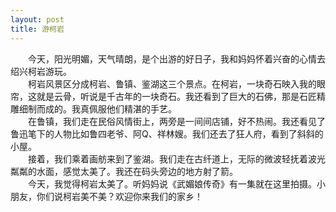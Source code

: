 ```yaml
---
layout: post
title: 游柯岩
---
```



　　今天，阳光明媚，天气晴朗，是个出游的好日子，我和妈妈怀着兴奋的心情去绍兴柯岩游玩。    
　　柯岩风景区分成柯岩、鲁镇、鉴湖这三个景点。在柯岩，一块奇石映入我的眼帘，这就是云骨，听说是千古年的一块奇石。我还看到了巨大的石佛，那是石匠精雕细制而成的。我真佩服他们精湛的手艺。    
　　在鲁镇，我们走在民俗风情街上，两旁是一间间店铺，好不热闹。我还看见了鲁迅笔下的人物比如鲁四老爷、阿Q、祥林嫂。我们还去了狂人府，看到了斜斜的小屋。    
　　接着，我们乘着画舫来到了鉴湖。我们走在古纤道上，无际的微波轻抚着波光粼粼的水面，感觉太美了。我还在码头旁边的地方射了箭。    
　　今天，我觉得柯岩太美了。听妈妈说《武媚娘传奇》有一集就在这里拍摄。小朋友，你们说柯岩美不美？欢迎你来我们的家乡！    
